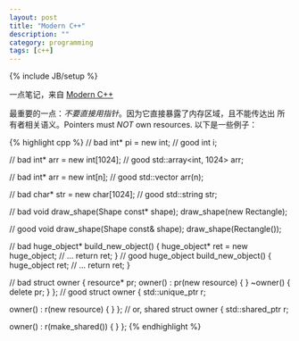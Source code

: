 ```yaml
---
layout: post
title: "Modern C++"
description: ""
category: programming
tags: [c++]
---
```

{% include JB/setup %}

一点笔记，来自 [Modern C++](http://klmr.me/slides/modern-cpp)

最重要的一点：*不要直接用指针*。因为它直接暴露了内存区域，且不能传达出
所有者相关语义。Pointers must *NOT* own resources. 以下是一些例子：

{% highlight cpp %}
// bad
int* pi = new int;
// good
int i;

// bad
int* arr = new int[1024];
// good
std::array<int, 1024> arr;

// bad
int* arr = new int[n];
// good
std::vector<int> arr(n);

// bad
char* str = new char[1024];
// good
std::string str;

// bad
void draw_shape(Shape const* shape);
draw_shape(new Rectangle);

// good
void draw_shape(Shape const& shape);
draw_shape(Rectangle());

// bad
huge_object* build_new_object() {
  huge_object* ret = new huge_object;
  // ...
  return ret;
}
// good
huge_object build_new_object() {
  huge_object ret;
  // ...
  return ret;
}

// bad
struct owner {
  resource* pr;
  owner() : pr(new resource) { }
  ~owner() { delete pr; }
};
// good
struct owner {
  std::unique_ptr<resource> r;

  owner() : r(new resource) { }
};
// or, shared
struct owner {
  std::shared_ptr<resource> r;

  owner() : r(make_shared()) { }
};
{% endhighlight %}
